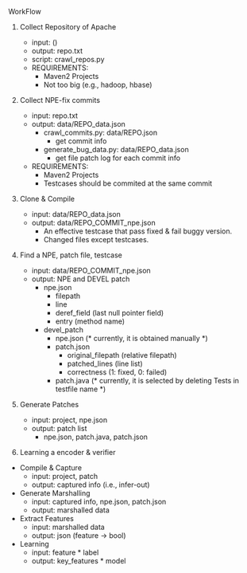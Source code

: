 WorkFlow
1. Collect Repository of Apache
   * input: ()	
   * output: repo.txt
   * script: crawl_repos.py
   * REQUIREMENTS:
     * Maven2 Projects
     * Not too big (e.g., hadoop, hbase)

2. Collect NPE-fix commits
   * input: repo.txt
   * output: data/REPO_data.json
     * crawl_commits.py: data/REPO.json
       * get commit info
     * generate_bug_data.py: data/REPO_data.json
       * get file patch log for each commit info
   * REQUIREMENTS:
     * Maven2 Projects
     * Testcases should be commited at the same commit

3. Clone & Compile
   * input: data/REPO_data.json
   * output: data/REPO_COMMIT_npe.json
     * An effective testcase that pass fixed & fail buggy version.
     * Changed files except testcases.

4. Find a NPE, patch file, testcase
   * input: data/REPO_COMMIT_npe.json
   * output: NPE and DEVEL patch
     * npe.json
       * filepath
       * line
       * deref_field (last null pointer field)
       * entry (method name)
     * devel_patch
       * npe.json   (* currently, it is obtained manually *)
       * patch.json
         * original_filepath (relative filepath)
         * patched_lines (line list)
         * correctness (1: fixed, 0: failed)
       * patch.java (* currently, it is selected by deleting Tests in testfile name *)

5. Generate Patches
    * input: project, npe.json
    * output: patch list
      * npe.json, patch.java, patch.json

6. Learning a encoder & verifier
  * Compile & Capture
    * input: project, patch
    * output: captured info (i.e., infer-out)
  * Generate Marshalling
    * input: captured info, npe.json, patch.json 
    * output: marshalled data
  * Extract Features
    * input: marshalled data
    * output: json (feature -> bool) 
  * Learning
    * input: feature * label
    * output: key_features * model
